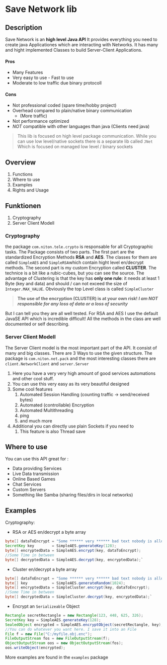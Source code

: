 # Save Network lib
## Description
Save Network is an **high level Java API**
It provides everything you need to create java Applicationes which are interacting with Networks.
It has many and hight implemented Classes to build Server-Client Applications.

#### Pros

+ Many Features
+ Very easy to use - Fast to use
+ Moderate to low traffic due binary protocoll

#### Cons

- Not professional coded (spare time/hobby project)
- Overhead compared to plain/native binary communication
  - (More traffic)
- Not performance optimized
- *NOT* compatible with other languages than java (Clients need java)

> This lib is focused on high level package communication. While you can use low level/native sockets there is a separate lib called `JNet` Which is focused on managed low level / binary sockets 
## Overview
 1. Functions
 2. Where to use
 3. Examples
 4. Rights and Usage
## Funktionen
 1. Cryptography
  2. Server Client Modell

### Cryptography
the package `com.niton.tele.crypto` is responsable for all Cryptographic tasks.
The Package consists of two parts.
The first part are the standardized Encryption Methods **RSA** and **AES**.  The classes
for them are called `SimpleAES` and `SimpleRSA`which contain hight level en/decrypt
methods.
The second part is my custom Encryption called **CLUSTER**. The technice is a bit like a
rubic-cubes, but you can see the source. The advantage of Clustering is that the key has **only
one rule**: it needs at least 1  Byte (key and data) and should / can not exceed the size of `Integer.MAX_VALUE`.
Obviously the top Level class is called `SimpleCluster`

> **The use of the encryption (CLUSTER) is at your own risk! 
> *I am NOT responsible for any loss of data or a loss of security***

But I can tell you they are all well tested. For RSA and AES I use the default JavaSE API which is
incredible difficult!
All the methods in the class are well documented or self describing.

### Server Client Modell
The Server Client model is the most important part of the API. It consist of many and big classes.
There are 3 Ways to use the given structure. The package is `com.niton.net.pack` and the
most interesting classes there are `client.NetworkClient` and `server.Server`

1. Here you have a very very high amount of good services automations and other cool stuff.
 2. You can use this very easy as its very beautiful designed 
 3. Some cool features
	 1. Automated Session Handling (counting traffic -> send/received bytes)
	 2. Automated (controllable) Encryption
	 3. Automated Multithreading 
	 4. ping
	 5. and much more
 4. Additional you can directly use plain Sockets if you need to
      1. This feature is also Thread save

## Where to use
You can use this API great for :
 - Data providing Services
 - Live Data transmission
 - Online Based Games
 - Chat Services
 - Custom Servers
 - Something like Samba (sharing files/dirs in local networks)
## Examples
Cryptography:
 - RSA or AES en/decrypt a byte array 

```java
byte[] dataToEncrypt = "Some ****** very ****** bad text nobody is allowed to see".getBytes("UTF-8");
SecretKey key        = SimpleAES.generateKey(128);
byte[] encryptedData = SimpleAES.encrypt(key, dataToEncrypt);
//Some Time in between
byte[] decryptedData = SimpleAES.decrypt(key, encryptedData);`
```
 - Cluster en/decrypt a byte array 

```java
byte[] dataToEncrypt = "Some ****** very ****** bad text nobody is allowed to see".getBytes("UTF-8");
byte[] key           = SimpleAES.generateRandom(1024);
byte[] encryptedData = SimpleCluster.encrypt(key, dataToEncrypt);
//Some Time in between
byte[] decryptedData = SimpleCluster.decrypt(key, encryptedData);`
```


 - Encrypt an `Serializeable` Object

```java
Rectangle secretRectangle = new Rectangle(123, 448, 625, 326);
SecretKey key = SimpleAES.generateKey(128);
SealedObject encrypted = SimpleAES.encryptObject(secretRectangle, key);
//You can do whatever you want here. I save it into an File
File f = new File("C:/myfile.obj.enc");
FileOutputStream fos = new FileOutputStream(f);
ObjectOutputStream oos = new ObjectOutputStream(fos);
oos.writeObject(encrypted);
```

More examples are found in the `examples` package
